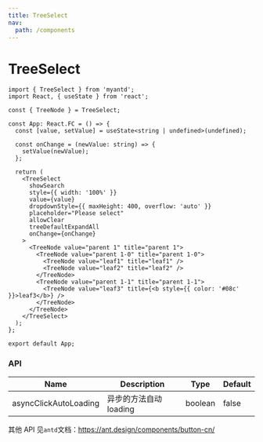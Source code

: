```yaml
---
title: TreeSelect
nav:
  path: /components
---
```


# TreeSelect

```tsx
import { TreeSelect } from 'myantd';
import React, { useState } from 'react';

const { TreeNode } = TreeSelect;

const App: React.FC = () => {
  const [value, setValue] = useState<string | undefined>(undefined);

  const onChange = (newValue: string) => {
    setValue(newValue);
  };

  return (
    <TreeSelect
      showSearch
      style={{ width: '100%' }}
      value={value}
      dropdownStyle={{ maxHeight: 400, overflow: 'auto' }}
      placeholder="Please select"
      allowClear
      treeDefaultExpandAll
      onChange={onChange}
    >
      <TreeNode value="parent 1" title="parent 1">
        <TreeNode value="parent 1-0" title="parent 1-0">
          <TreeNode value="leaf1" title="leaf1" />
          <TreeNode value="leaf2" title="leaf2" />
        </TreeNode>
        <TreeNode value="parent 1-1" title="parent 1-1">
          <TreeNode value="leaf3" title={<b style={{ color: '#08c' }}>leaf3</b>} />
        </TreeNode>
      </TreeNode>
    </TreeSelect>
  );
};

export default App;
```

### API

| Name                  | Description            | Type    | Default |
| --------------------- | ---------------------- | ------- | ------- |
| asyncClickAutoLoading | 异步的方法自动 loading | boolean | false   |

其他 API 见`antd`文档：https://ant.design/components/button-cn/
